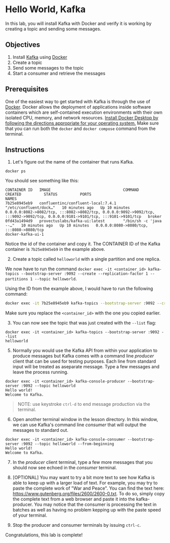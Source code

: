 # Hello World, Kafka

In this lab, you will install Kafka with Docker and verify it is working by creating a topic and sending some messages.

## Objectives

1. Install [Kafka](http://kafka.apache.org/) using [Docker](https://www.docker.com/products/overview)
2. Create a topic
3. Send some messages to the topic
4. Start a consumer and retrieve the messages

## Prerequisites

One of the easiest way to get started with Kafka is through the use of [Docker](https://www.docker.com). Docker allows
the deployment of applications inside software containers which are self-contained execution environments with their own
isolated CPU, memory, and network
resources. [Install Docker Desktop by following the directions appropriate for your operating system.](https://www.docker.com/get-started)
Make sure that you can run both the `docker` and `docker compose` command from the terminal.

## Instructions

1. Let's figure out the name of the container that runs Kafka.

```
docker ps
```

You should see something like this:

```
CONTAINER ID   IMAGE                                COMMAND                  CREATED          STATUS          PORTS                                                                                                                             NAMES
7b25e8945eb9   confluentinc/confluent-local:7.4.1   "/etc/confluent/dock…"   10 minutes ago   Up 10 minutes   0.0.0.0:8082->8082/tcp, :::8082->8082/tcp, 0.0.0.0:9092->9092/tcp, :::9092->9092/tcp, 0.0.0.0:9101->9101/tcp, :::9101->9101/tcp   broker
0fd43a1494d9   provectuslabs/kafka-ui:latest        "/bin/sh -c 'java --…"   10 minutes ago   Up 10 minutes   0.0.0.0:8080->8080/tcp, :::8080->8080/tcp                                                                                         docker-kafka-ui-1
```
Notice the id of the container and copy it. 
The CONTAINER ID of the Kafka container is `7b25e8945eb9` in the example above.

2. Create a topic called `helloworld` with a single partition and one replica.

We now have to run the command `docker exec -it <container_id> kafka-topics --bootstrap-server :9092 --create --replication-factor 1 --partitions 1 --topic helloworld`.

Using the ID from the example above, I would have to run the following command:

```bash
docker exec -it 7b25e8945eb9 kafka-topics --bootstrap-server :9092 --create --replication-factor 1 --partitions 1 --topic helloworld
```

Make sure you replace the `<container_id>` with the one you copied earlier.

3. You can now see the topic that was just created with the `--list` flag:

  ```
  docker exec -it <container_id> kafka-topics --bootstrap-server :9092 --list
  helloworld
  ```

5. Normally you would use the Kafka API from within your application to produce messages but Kafka comes with a command
   line _producer_ client that can be used for testing purposes. 
   Each line from standard input will be treated as aseparate message. 
   Type a few messages and leave the process running.

  ```
  docker exec -it <container_id> kafka-console-producer --bootstrap-server :9092 --topic helloworld
  Hello world!
  Welcome to Kafka.
  ```

> NOTE: use keystroke `ctrl-d` to end message production via the terminal.

6. Open another terminal window in the lesson directory. In this window, we can use Kafka's command line _consumer_ that
   will output the messages to standard out.

  ```
  docker exec -it <container_id> kafka-console-consumer --bootstrap-server :9092 --topic helloworld --from-beginning
  Hello world!
  Welcome to Kafka.
  ```

7. In the _producer_ client terminal, type a few more messages that you should now see echoed in the _consumer_
   terminal.

8. [OPTIONAL] You may want to try a bit more text to see how Kafka is able to keep up with a larger load of text. 
   For example, you may try to paste the complete work of "War and Peace".
   You can find the text here: https://www.gutenberg.org/files/2600/2600-0.txt.
   To do so, simply copy the complete text from a web browser and paste it into the kafka-producer.
   You may notice that the consumer is processing the text in batches as well as having no problem kepping up with the paste speed of your terminal.

8. Stop the producer and consumer terminals by issuing `ctrl-c`.

Congratulations, this lab is complete!
